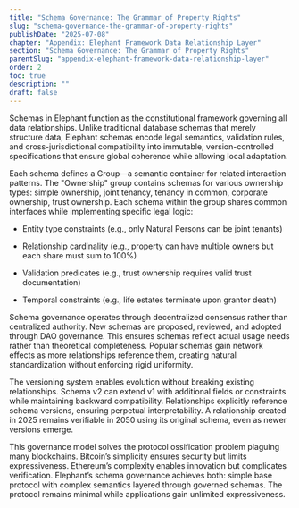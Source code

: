 ```yaml
---
title: "Schema Governance: The Grammar of Property Rights"
slug: "schema-governance-the-grammar-of-property-rights"
publishDate: "2025-07-08"
chapter: "Appendix: Elephant Framework Data Relationship Layer"
section: "Schema Governance: The Grammar of Property Rights"
parentSlug: "appendix-elephant-framework-data-relationship-layer"
order: 2
toc: true
description: ""
draft: false
---
```


Schemas in Elephant function as the constitutional framework governing all data relationships. Unlike traditional
database schemas that merely structure data, Elephant schemas encode legal semantics, validation rules, and
cross-jurisdictional compatibility into immutable, version-controlled specifications that ensure global coherence while
allowing local adaptation.

Each schema defines a Group—a semantic container for related interaction patterns. The "Ownership" group contains
schemas for various ownership types: simple ownership, joint tenancy, tenancy in common, corporate ownership, trust
ownership. Each schema within the group shares common interfaces while implementing specific legal logic:

- Entity type constraints (e.g., only Natural Persons can be joint tenants)

- Relationship cardinality (e.g., property can have multiple owners but each share must sum to 100%)

- Validation predicates (e.g., trust ownership requires valid trust documentation)

- Temporal constraints (e.g., life estates terminate upon grantor death)

Schema governance operates through decentralized consensus rather than centralized authority. New schemas are proposed,
reviewed, and adopted through DAO governance. This ensures schemas reflect actual usage needs rather than theoretical
completeness. Popular schemas gain network effects as more relationships reference them, creating natural
standardization without enforcing rigid uniformity.

The versioning system enables evolution without breaking existing relationships. Schema v2 can extend v1 with additional
fields or constraints while maintaining backward compatibility. Relationships explicitly reference schema versions,
ensuring perpetual interpretability. A relationship created in 2025 remains verifiable in 2050 using its original
schema, even as newer versions emerge.

This governance model solves the protocol ossification problem plaguing many blockchains. Bitcoin’s simplicity ensures
security but limits expressiveness. Ethereum’s complexity enables innovation but complicates verification. Elephant’s
schema governance achieves both: simple base protocol with complex semantics layered through governed schemas. The
protocol remains minimal while applications gain unlimited expressiveness.
